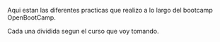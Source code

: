 Aqui estan las diferentes practicas que realizo a lo largo del bootcamp OpenBootCamp.

Cada una dividida segun el curso que voy tomando.
